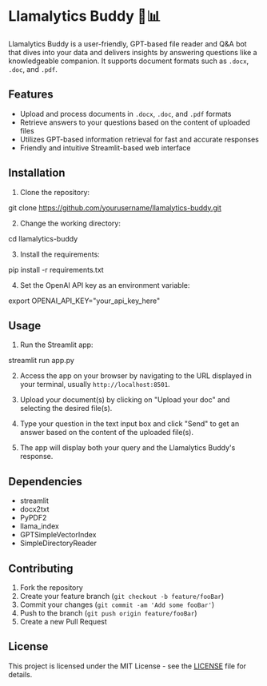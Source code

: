# Llamalytics Buddy 🦙📊

Llamalytics Buddy is a user-friendly, GPT-based file reader and Q&A bot that dives into your data and delivers insights by answering questions like a knowledgeable companion. It supports document formats such as `.docx`, `.doc`, and `.pdf`.

## Features

- Upload and process documents in `.docx`, `.doc`, and `.pdf` formats
- Retrieve answers to your questions based on the content of uploaded files
- Utilizes GPT-based information retrieval for fast and accurate responses
- Friendly and intuitive Streamlit-based web interface

## Installation

1. Clone the repository:

git clone https://github.com/yourusername/llamalytics-buddy.git


2. Change the working directory:

cd llamalytics-buddy

3. Install the requirements:

pip install -r requirements.txt

4. Set the OpenAI API key as an environment variable:

export OPENAI_API_KEY="your_api_key_here"


## Usage

1. Run the Streamlit app:

streamlit run app.py

2. Access the app on your browser by navigating to the URL displayed in your terminal, usually `http://localhost:8501`.

3. Upload your document(s) by clicking on "Upload your doc" and selecting the desired file(s).

4. Type your question in the text input box and click "Send" to get an answer based on the content of the uploaded file(s).

5. The app will display both your query and the Llamalytics Buddy's response.

## Dependencies

- streamlit
- docx2txt
- PyPDF2
- llama_index
- GPTSimpleVectorIndex
- SimpleDirectoryReader

## Contributing

1. Fork the repository
2. Create your feature branch (`git checkout -b feature/fooBar`)
3. Commit your changes (`git commit -am 'Add some fooBar'`)
4. Push to the branch (`git push origin feature/fooBar`)
5. Create a new Pull Request

## License

This project is licensed under the MIT License - see the [LICENSE](LICENSE) file for details.
